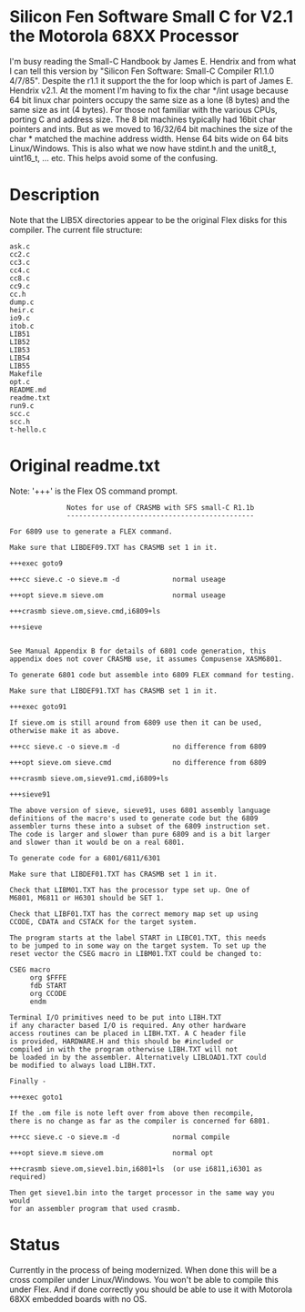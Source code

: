 # Silicon Fen Software Small C for V2.1 the Motorola 68XX Processor

I'm busy reading the Small-C Handbook by James E. Hendrix and from what I can tell this version by "Silicon Fen Software: Small-C Compiler R1.1.0 4/7/85". Despite the r1.1 it support the the for loop which is part of James E. Hendrix v2.1. At the moment I'm having to fix the char */int usage because 64 bit linux char pointers occupy the same size as a lone (8 bytes) and the same size as int (4 bytes). For those not familiar with the various CPUs, porting C and address size. The 8 bit machines typically had 16bit char pointers and ints. But as we moved to 16/32/64 bit machines the size of the char * matched the machine address width. Hense 64 bits wide on 64 bits Linux/Windows. This is also what we now have stdint.h and the unit8_t, uint16_t, ... etc. This helps avoid some of the confusing.

# Description

Note that the LIB5X directories appear to be the original Flex disks for this compiler.
The current file structure:

```
ask.c
cc2.c
cc3.c
cc4.c
cc8.c
cc9.c
cc.h
dump.c
heir.c
io9.c
itob.c
LIB51
LIB52
LIB53
LIB54
LIB55
Makefile
opt.c
README.md
readme.txt
run9.c
scc.c
scc.h
t-hello.c
```

# Original readme.txt

Note: '+++' is the Flex OS command prompt.

```
              Notes for use of CRASMB with SFS small-C R1.1b
              ----------------------------------------------

For 6809 use to generate a FLEX command.

Make sure that LIBDEF09.TXT has CRASMB set 1 in it.

+++exec goto9

+++cc sieve.c -o sieve.m -d             normal useage

+++opt sieve.m sieve.om                 normal useage

+++crasmb sieve.om,sieve.cmd,i6809+ls

+++sieve


See Manual Appendix B for details of 6801 code generation, this
appendix does not cover CRASMB use, it assumes Compusense XASM6801.

To generate 6801 code but assemble into 6809 FLEX command for testing.

Make sure that LIBDEF91.TXT has CRASMB set 1 in it.

+++exec goto91

If sieve.om is still around from 6809 use then it can be used,
otherwise make it as above.

+++cc sieve.c -o sieve.m -d             no difference from 6809

+++opt sieve.om sieve.cmd               no difference from 6809

+++crasmb sieve.om,sieve91.cmd,i6809+ls

+++sieve91

The above version of sieve, sieve91, uses 6801 assembly language
definitions of the macro's used to generate code but the 6809
assembler turns these into a subset of the 6809 instruction set.
The code is larger and slower than pure 6809 and is a bit larger
and slower than it would be on a real 6801.

To generate code for a 6801/6811/6301

Make sure that LIBDEF01.TXT has CRASMB set 1 in it.

Check that LIBM01.TXT has the processor type set up. One of
M6801, M6811 or H6301 should be SET 1.

Check that LIBF01.TXT has the correct memory map set up using
CCODE, CDATA and CSTACK for the target system.

The program starts at the label START in LIBC01.TXT, this needs
to be jumped to in some way on the target system. To set up the
reset vector the CSEG macro in LIBM01.TXT could be changed to:

CSEG macro
     org $FFFE
     fdb START
     org CCODE
     endm

Terminal I/O primitives need to be put into LIBH.TXT
if any character based I/O is required. Any other hardware
access routines can be placed in LIBH.TXT. A C header file
is provided, HARDWARE.H and this should be #included or
compiled in with the program otherwise LIBH.TXT will not
be loaded in by the assembler. Alternatively LIBLOAD1.TXT could
be modified to always load LIBH.TXT.

Finally -

+++exec goto1

If the .om file is note left over from above then recompile,
there is no change as far as the compiler is concerned for 6801.

+++cc sieve.c -o sieve.m -d             normal compile

+++opt sieve.m sieve.om                 normal opt

+++crasmb sieve.om,sieve1.bin,i6801+ls  (or use i6811,i6301 as required)

Then get sieve1.bin into the target processor in the same way you would
for an assembler program that used crasmb.
```

# Status

Currently in the process of being modernized. When done this will be a cross compiler under Linux/Windows. You won't be able to compile this under Flex. And if done correctly you should be able to use it with Motorola 68XX embedded boards with no OS.
